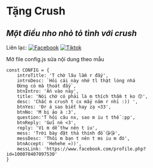 ﻿# Tặng Crush
## _Một điều nho nhỏ tỏ tình với crush_

Liên lạc: 
[![Facebook](https://i.imgur.com/GRqy96ts.jpg)](https://www.facebook.com/nam.nodemy)
[![Tiktok](https://i.imgur.com/Nbfl1E7t.jpg)](https://www.tiktok.com/@manindev)

Mở file config.js sửa nội dung theo mẫu
```
const CONFIG = {
    introTitle: 'T chờ lâu lắm r đấy',
    introDesc: `Hỏi cái này nhớ tl thật lòng nhá
    Đừng có mà thoát đấy`,
    btnIntro: 'Ấn vào này',
    title: 'Nói chớ có phải là m thích thầm t ko 😙',
    desc: 'Chắc m crush t cx mấy năm r nhỉ :)) ',
    btnYes: 'Đr á sao biết hay zạ <33',
    btnNo: 'M bị ảo à :3',
    question:'T hỏi câu nx, sao m iu t thế :pp',
    btnReply: 'Gửi nè <3',
    reply: 'Vì m dễ thw nên t iu',
    mess: 'Trời bày đặt thả thính đồ 😘😘',
    messDesc: 'Thôi m bạn t nên t ms iu m đó',
    btnAccept: 'Hehehe =))',
    messLink: 'https://www.facebook.com/profile.php?id=100070407097530'
}
```

